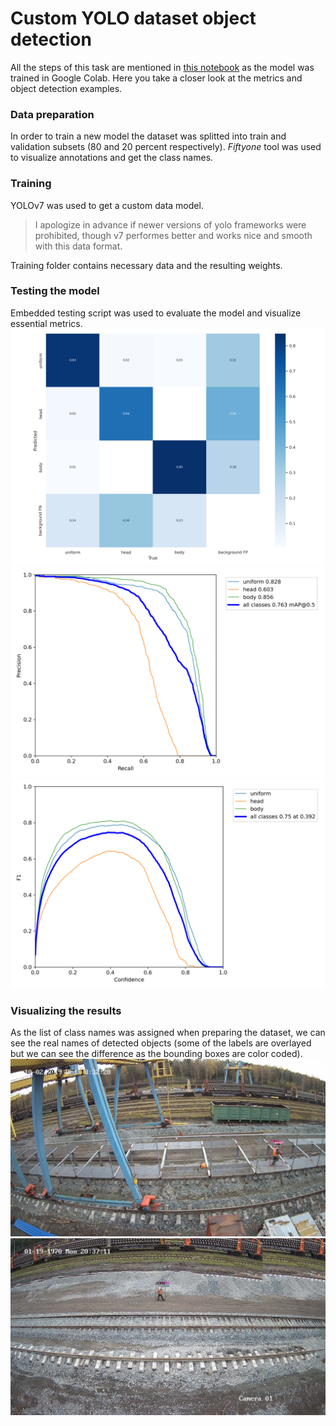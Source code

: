 # Custom YOLO dataset object detection
All the steps of this task are mentioned in [this notebook](YOLO_od.ipynb) as the model was trained in Google Colab. Here you take a closer look at the metrics and object detection examples.
### Data preparation
In order to train a new model the dataset was splitted into train and validation subsets (80 and 20 percent respectively).
*Fiftyone* tool was used to visualize annotations and get the class names.
### Training
YOLOv7 was used to get a custom data model.
> I apologize in advance if newer versions of yolo frameworks were prohibited, though v7 performes better and works nice and smooth with this data format.

Training folder contains necessary data and the resulting weights.
### Testing the model
Embedded testing script was used to evaluate the model and visualize essential metrics.
![confusion matrix (class 'head' performes worse than the others)](metrics/confusion_matrix.png)
![precision/recall curve](metrics/PR_curve.png)
![F1 curve (in this case higher confidence could be better)](metrics/F1_curve.png)
### Visualizing the results
As the list of class names was assigned when preparing the dataset, we can see the real names of detected objects (some of the labels are overlayed but we can see the difference as the bounding boxes are color coded).
![1 body, 1 head and 1 uniform](detection/00000479.jpg)
![one more set of body, head and uniform](detection/1192.jpg)